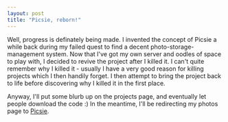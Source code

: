 ```yaml
---
layout: post
title: "Picsie, reborn!"
---
```

Well, progress is definately being made. I invented the concept of Picsie a
while back during my failed quest to find a decent photo-storage-management
system. Now that I've got my own server and oodles of space to play with, I
decided to revive the project after I killed it. I can't quite remember why I
killed it - usually I have a very good reason for killing projects which I
then handily forget. I then attempt to bring the project back to life before
discovering why I killed it in the first place.

Anyway, I'll put some blurb up on the projects page, and eventually let people
download the code :) In the meantime, I'll be redirecting my photos page to
[Picsie][1].

   [1]: http://photos.growse.com

